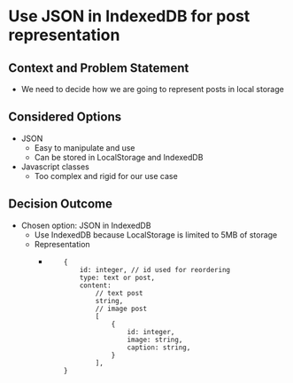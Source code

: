 # Use JSON in IndexedDB for post representation
## Context and Problem Statement

- We need to decide how we are going to represent posts in local storage

## Considered Options

- JSON
  - Easy to manipulate and use
  - Can be stored in LocalStorage and IndexedDB
- Javascript classes
  - Too complex and rigid for our use case 

## Decision Outcome

- Chosen option: JSON in IndexedDB
    - Use IndexedDB because LocalStorage is limited to 5MB of storage
    - Representation
      - ``` 
            {
                id: integer, // id used for reordering
                type: text or post,
                content: 
                    // text post
                    string,
                    // image post
                    [
                        {
                            id: integer,
                            image: string,
                            caption: string,
                        }
                    ],
            } 
        ```